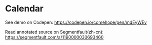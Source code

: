 # Calendar

See demo on Codepen: https://codepen.io/comehope/pen/mdEyWEv

Read annotated source on Segmentfault(zh-cn): https://segmentfault.com/a/1190000030693460
